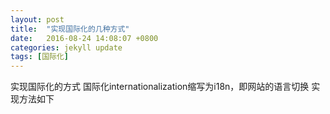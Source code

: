 ```yaml
---
layout: post
title:  "实现国际化的几种方式"
date:   2016-08-24 14:08:07 +0800
categories: jekyll update
tags: [国际化]
---
```

实现国际化的方式
国际化internationalization缩写为i18n，即网站的语言切换
实现方法如下 





